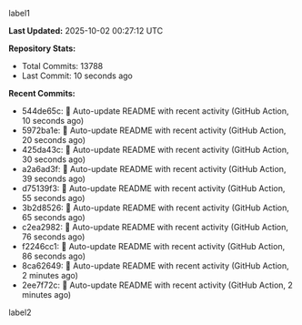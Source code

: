 
label1 
<!-- ACTIVITY_START -->
**Last Updated:** 2025-10-02 00:27:12 UTC

**Repository Stats:**
- Total Commits: 13788
- Last Commit: 10 seconds ago

**Recent Commits:**
- 544de65c: 🤖 Auto-update README with recent activity (GitHub Action, 10 seconds ago)
- 5972ba1e: 🤖 Auto-update README with recent activity (GitHub Action, 20 seconds ago)
- 425da43c: 🤖 Auto-update README with recent activity (GitHub Action, 30 seconds ago)
- a2a6ad3f: 🤖 Auto-update README with recent activity (GitHub Action, 39 seconds ago)
- d75139f3: 🤖 Auto-update README with recent activity (GitHub Action, 55 seconds ago)
- 3b2d8526: 🤖 Auto-update README with recent activity (GitHub Action, 65 seconds ago)
- c2ea2982: 🤖 Auto-update README with recent activity (GitHub Action, 76 seconds ago)
- f2246cc1: 🤖 Auto-update README with recent activity (GitHub Action, 86 seconds ago)
- 8ca62649: 🤖 Auto-update README with recent activity (GitHub Action, 2 minutes ago)
- 2ee7f72c: 🤖 Auto-update README with recent activity (GitHub Action, 2 minutes ago)
<!-- ACTIVITY_END -->

label2
